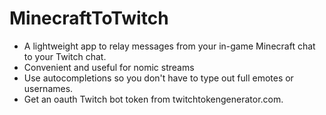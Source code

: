# MinecraftToTwitch

- A lightweight app to relay messages from your in-game Minecraft chat to your Twitch chat.
- Convenient and useful for nomic streams
- Use autocompletions so you don't have to type out full emotes or usernames.
- Get an oauth Twitch bot token from twitchtokengenerator.com.
